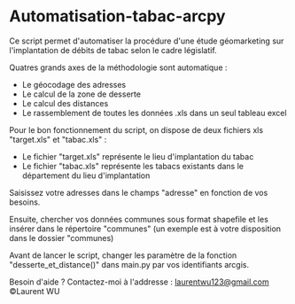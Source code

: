 # Automatisation-tabac-arcpy

Ce script permet d'automatiser la procédure d'une étude géomarketing sur l'implantation de débits de tabac selon le cadre législatif.

Quatres grands axes de la méthodologie sont automatique :
  - Le géocodage des adresses 
  - Le calcul de la zone de desserte
  - Le calcul des distances 
  - Le rassemblement de toutes les données .xls dans un seul tableau excel
  
Pour le bon fonctionnement du script, on dispose de deux fichiers xls "target.xls" et "tabac.xls" :
  - Le fichier "target.xls" représente le lieu d'implantation du tabac
  - Le fichier "tabac.xls" représente les tabacs existants dans le département du lieu d'implantation
  
Saisissez votre adresses dans le champs "adresse" en fonction de vos besoins. 

Ensuite, chercher vos données communes sous format shapefile et les insérer dans le répertoire "communes"
(un exemple est à votre disposition dans le dossier "communes)

Avant de lancer le script, changer les paramètre de la fonction "desserte_et_distance()" dans main.py par vos identifiants arcgis.

Besoin d'aide ? Contactez-moi à l'addresse : laurentwu123@gmail.com
©Laurent WU
